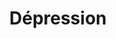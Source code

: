 ---
title: "Dépression"
description: "desc"
titre: "Dépression"
image:
i18nlanguage: fr
identifiant: depression
slug: depression
draft: false
type: mieuxcomprendre
ordre: 2
---
